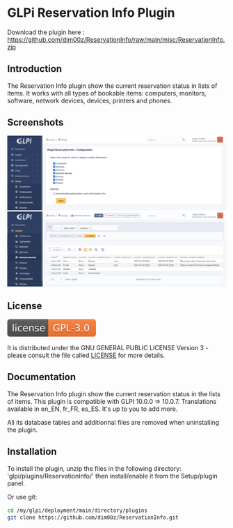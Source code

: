 # GLPi Reservation Info Plugin

Download the plugin here : https://github.com/dim00z/ReservationInfo/raw/main/misc/ReservationInfo.zip

## Introduction

The Reservation Info plugin show the current reservation status in lists of items. It works with all types of bookable items: computers, monitors, software, network devices, devices, printers and phones.

## Screenshots

![Screenshot](./misc/ReservationInfo_Config.png)
![Screenshot](./misc/ReservationInfo_NetworkDevices.png)

## License

![license](./misc/GPLv3.0.svg)

It is distributed under the GNU GENERAL PUBLIC LICENSE Version 3 - please consult the file called [LICENSE](https://raw.githubusercontent.com/dim00z/ReservationInfo/main/LICENSE) for more details.

## Documentation

The Reservation Info plugin show the current reservation status in the lists of items.
This plugin is compatible with GLPI 10.0.0 => 10.0.7. Translations available in en_EN, fr_FR, es_ES. It's up to you to add more.

All its database tables and additionnal files are removed when uninstalling the plugin.

## Installation

To install the plugin, unzip the files in the following directory:
'glpi/plugins/ReservationInfo/'
then install/enable it from the Setup/plugin panel.

Or use git:

```sh
cd /my/glpi/deployment/main/directory/plugins
git clone https://github.com/dim00z/ReservationInfo.git
```

